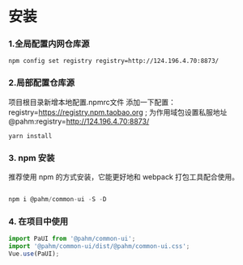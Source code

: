 <!--
 * @Autor: clark tan
 * @Date: 2021-12-21 14:02:53
 * @LastEditors: clark tan
 * @LastEditTime: 2022-01-05 16:41:28
 * @Description: 
-->
# 安装

### 1.全局配置内网仓库源

```
npm config set registry registry=http://124.196.4.70:8873/
```

### 2.局部配置仓库源

项目根目录新增本地配置.npmrc文件
添加一下配置：
registry=https://registry.npm.taobao.org
; 为作用域包设置私服地址
@pahm:registry=http://124.196.4.70:8873/
```
yarn install
```

### 3. npm 安装

推荐使用 npm 的方式安装，它能更好地和 webpack 打包工具配合使用。

```js

npm i @pahm/common-ui -S -D
```

### 4. 在项目中使用

```js
import PaUI from '@pahm/common-ui';
import '@pahm/common-ui/dist/@pahm/common-ui.css';
Vue.use(PaUI);
```
